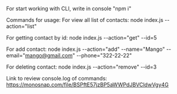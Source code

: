 For start working with CLI, write in console "npm i"

Commands for usage:
For view all list of contacts: node index.js --action="list"

For getting contact by id: node index.js --action="get" --id=5

For add contact: node index.js --action="add" --name="Mango" --email="mango@gmail.com" --phone="322-22-22"

For deleting contact: node index.js --action="remove" --id=3

Link to review console.log of commands: https://monosnap.com/file/BSPftE57jzBP5aWWPdJBVCldwVgy4G
